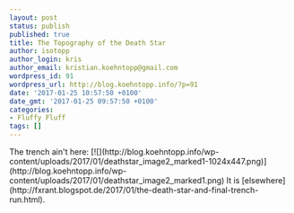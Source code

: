 ```yaml
---
layout: post
status: publish
published: true
title: The Topography of the Death Star
author: isotopp
author_login: kris
author_email: kristian.koehntopp@gmail.com
wordpress_id: 91
wordpress_url: http://blog.koehntopp.info/?p=91
date: '2017-01-25 10:57:50 +0100'
date_gmt: '2017-01-25 09:57:50 +0100'
categories:
- Fluffy Fluff
tags: []
---
```

<p>The trench ain't here: [![](http://blog.koehntopp.info/wp-content/uploads/2017/01/deathstar_image2_marked1-1024x447.png)](http://blog.koehntopp.info/wp-content/uploads/2017/01/deathstar_image2_marked1.png) It is [elsewhere](http://fxrant.blogspot.de/2017/01/the-death-star-and-final-trench-run.html).</p>
